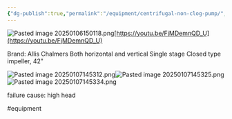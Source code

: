 ```yaml
---
{"dg-publish":true,"permalink":"/equipment/centrifugal-non-clog-pump/","noteIcon":"","created":"2025-07-07T14:23:44.392-05:00"}
---
```


![Pasted image 20250106150118.png](/img/user/Secondary/Images/Pasted%20image%2020250106150118.png)[https://youtu.be/FjMDemnQD_U](https://youtu.be/FjMDemnQD_U)


Brand: Allis Chalmers
Both horizontal and vertical
Single stage
Closed type impeller, 42"

![Pasted image 20250107145312.png](/img/user/Secondary/Images/Pasted%20image%2020250107145312.png)![Pasted image 20250107145325.png](/img/user/Secondary/Images/Pasted%20image%2020250107145325.png) ![Pasted image 20250107145334.png](/img/user/Secondary/Images/Pasted%20image%2020250107145334.png)

failure cause: high head

#equipment 